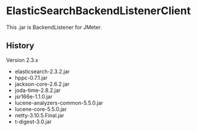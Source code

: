 # ElasticSearchBackendListenerClient

This .jar is BackendListener for JMeter.

## History

Version 2.3.x

- elasticsearch-2.3.2.jar
- hppc-0.7.1.jar
- jackson-core-2.6.2.jar
- joda-time-2.8.2.jar
- jsr166e-1.1.0.jar
- lucene-analyzers-common-5.5.0.jar
- lucene-core-5.5.0.jar
- netty-3.10.5.Final.jar
- t-digest-3.0.jar